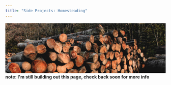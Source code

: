```yaml
---
title: "Side Projects: Homesteading"
---
```

![homestead banner](img/homestead.png)
__note: I'm still building out this page, check back soon for more info__